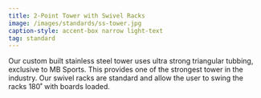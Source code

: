 ```yaml
---
title: 2-Point Tower with Swivel Racks
image: /images/standards/ss-tower.jpg
caption-style: accent-box narrow light-text
tag: standard
---
```

Our custom built stainless steel tower uses ultra strong triangular tubbing, exclusive to MB Sports.  This provides one of the strongest tower in the industry.  Our swivel racks are standard and allow the user to swing the racks 180˚ with boards loaded.
